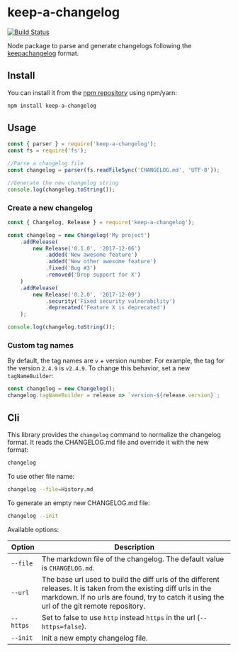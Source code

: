 # keep-a-changelog

[![Build Status](https://travis-ci.org/oscarotero/keep-a-changelog.svg?branch=master)](https://travis-ci.org/oscarotero/keep-a-changelog)

Node package to parse and generate changelogs following the [keepachangelog](http://keepachangelog.com/en/1.0.0/) format.

## Install

You can install it from the [npm repository](https://www.npmjs.com/package/keep-a-changelog) using npm/yarn:

```sh
npm install keep-a-changelog
```

## Usage

```js
const { parser } = require('keep-a-changelog');
const fs = require('fs');

//Parse a changelog file
const changelog = parser(fs.readFileSync('CHANGELOG.md', 'UTF-8'));

//Generate the new changelog string
console.log(changelog.toString());
```

### Create a new changelog

```js
const { Changelog, Release } = require('keep-a-changelog');

const changelog = new Changelog('My project')
    .addRelease(
        new Release('0.1.0', '2017-12-06')
            .added('New awesome feature')
            .added('New other awesome feature')
            .fixed('Bug #3')
            .removed('Drop support for X')
    )
    .addRelease(
        new Release('0.2.0', '2017-12-09')
            .security('Fixed security vulnerability')
            .deprecated('Feature X is deprecated')
    );

console.log(changelog.toString());
```

### Custom tag names

By default, the tag names are `v` + version number. For example, the tag for the version `2.4.9` is `v2.4.9`. To change this behavior, set a new `tagNameBuilder`:

```js
const changelog = new Changelog();
changelog.tagNameBuilder = release => `version-${release.version}`;
```

## Cli

This library provides the `changelog` command to normalize the changelog format. It reads the CHANGELOG.md file and override it with the new format:

```sh
changelog
```

To use other file name:

```sh
changelog --file=History.md
```

To generate an empty new CHANGELOG.md file:

```sh
changelog --init
```

Available options:

Option | Description
-------|-------------
`--file` | The markdown file of the changelog. The default value is `CHANGELOG.md`.
`--url` | The base url used to build the diff urls of the different releases. It is taken from the existing diff urls in the markdown. If no urls are found, try to catch it using the url of the git remote repository.
`--https` | Set to false to use `http` instead `https` in the url (`--https=false`).
`--init` | Init a new empty changelog file.
